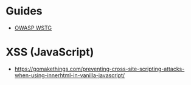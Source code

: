 # Guides

* [OWASP WSTG](https://owasp.org/www-project-web-security-testing-guide/)

# XSS (JavaScript)

* https://gomakethings.com/preventing-cross-site-scripting-attacks-when-using-innerhtml-in-vanilla-javascript/
